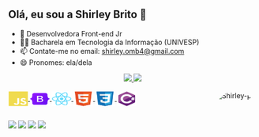 ## Olá, eu sou a Shirley Brito 👋


- 🔭 Desenvolvedora Front-end Jr
- 👩‍🎓 Bacharela em Tecnologia da Informação (UNIVESP)
- 📫 Contate-me no email: shirley.omb4@gmail.com
- 😄 Pronomes: ela/dela

<div align="center">
  <a href="https://www.instagram.com/shirleybrito.dev/">
  <img height="180em" src="https://github-readme-stats.vercel.app/api?username=Shirleyomb&show_icons=true&theme=dracula&include_all_commits=true&count_private=true"/>
  <img height="180em" src="https://github-readme-stats.vercel.app/api/top-langs/?username=Shirleyomb&layout=compact&langs_count=7&theme=dracula"/>
</div>
  
  <div style="display: inline_block"><br>
  <img align="center" alt="Shirley-Js" height="30" width="40" src="https://raw.githubusercontent.com/devicons/devicon/master/icons/javascript/javascript-plain.svg">
  <img align="center" alt="Shirley-B" height="30" width="40" src="https://raw.githubusercontent.com/devicons/devicon/master/icons/bootstrap/bootstrap-original.svg">
  <img align="center" alt="Shirley-React" height="30" width="40" src="https://raw.githubusercontent.com/devicons/devicon/master/icons/react/react-original.svg">
  <img align="center" alt="Shirley-HTML" height="30" width="40" src="https://raw.githubusercontent.com/devicons/devicon/master/icons/html5/html5-original.svg">
  <img align="center" alt="Shirley-CSS" height="30" width="40" src="https://raw.githubusercontent.com/devicons/devicon/master/icons/css3/css3-original.svg">
  <img align="center" alt="Shirley-Csharp" height="30" width="40" src="https://raw.githubusercontent.com/devicons/devicon/master/icons/csharp/csharp-original.svg">

  <img align="right" alt="Shirley-pic" height="300" style="border-radius:50px;" src="https://octodex.github.com/images/femalecodertocat.png">
</div>
  
  ##
  
  <div> 
  <a href="https://www.instagram.com/shirleybrito.dev/" target="_blank"><img src="https://img.shields.io/badge/-Instagram-%23E4405F?style=for-the-badge&logo=instagram&logoColor=white" target="_blank"></a>
 <a href="https://discord.gg/tmcsGKbuMa" target="_blank"><img src="https://img.shields.io/badge/Discord-7289DA?style=for-the-badge&logo=discord&logoColor=white" target="_blank"></a> 
  <a href = "mailto:shirley.omb4@gmail.com"><img src="https://img.shields.io/badge/Gmail-D14836?style=for-the-badge&logo=gmail&logoColor=white" target="_blank"></a>
  <a href="https://www.linkedin.com/in/shirley-brito/" target="_blank"><img src="https://img.shields.io/badge/-LinkedIn-%230077B5?style=for-the-badge&logo=linkedin&logoColor=white" target="_blank"></a> 
 
 
</div>

